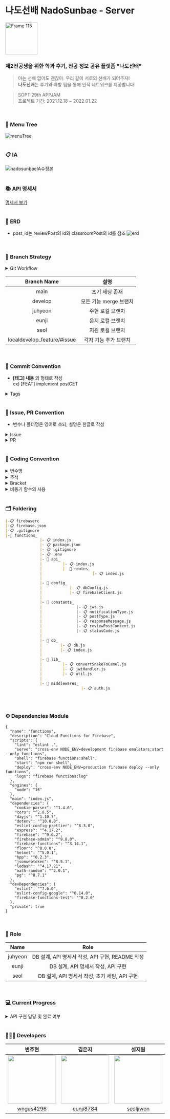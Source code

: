 # 나도선배 NadoSunbae - Server
 
<div>  
 <img width="100" alt="Frame 115" src="https://user-images.githubusercontent.com/58043306/148918367-20e69972-aeed-43c9-bcaf-c301483e15f5.png">
</div>


### 제2전공생을 위한 학과 후기, 전공 정보 공유 플랫폼 "나도선배"

> 아는 선배 없어도 괜찮아. 우리 같이 서로의 선배가 되어주자! <br>
> <strong>나도선배</strong>는 후기와 과방 탭을 통해 인적 네트워크를 제공합니다.

> SOPT 29th APPJAM <br>
> 프로젝트 기간: 2021.12.18 ~ 2022.01.22
<br>

### 🌲 Menu Tree 
![menuTree](https://user-images.githubusercontent.com/58043306/150113629-9e7c325b-d7b6-429d-9134-11a9d2de4c0c.png)
<br>
<br>

### 📋 IA  
![nadosunbaeIA수정본](https://user-images.githubusercontent.com/58043306/150135580-ceca346c-fe48-4724-a83f-c395bef71db3.jpg)
<br>
<br>

### 📚 API 명세서
[명세서 보기](https://nadosunbae.notion.site/API-2053bf57f1284ccba2916b80a36bf2d8)
<br>
<br>

### 🦴 ERD
* post_id는 reviewPost의 id와 classroomPost의 id를 참조
![erd](https://user-images.githubusercontent.com/58043306/150111542-4330f68c-255a-4330-a8c9-12fd6695168c.png)
<br>

### 📌 Branch Strategy

<details>
<summary>Git Workflow</summary>
<div markdown="1">       

```
 1. local - feature에서 각자 기능 작업
 2. 작업 완료 후 remote - develop에 PR
 3. 코드 리뷰 후 Confirm 받고 Merge
 4. remote - develop 에 Merge 될 때 마다 모든 팀원 remote - develop pull 받아 최신 상태 유지
 ```

</div>
</details>

| Branch Name | 설명 |
| :---: | :-----: |
| main | 초기 세팅 존재 |
| develop | 모든 기능 merge 브랜치 |
| juhyeon | 주현 로컬 브랜치 |
| eunji | 은지 로컬 브랜치 |
| seol | 지원 로컬 브랜치 |
| localdevelop_feature/#issue | 각자 기능 추가 브랜치 |
<br>

### 📌 Commit Convention

* **[태그] 내용** 의 형태로 작성 <br>
ex) [FEAT] implement postGET

<details>
<summary>Tags</summary>
<div markdown="1">   
  
| 태그 이름| 설명 |
| :--: | :-----: |
| CHORE | 빌드 태스트 업데이트, 패키지 매니저를 설정하는 경우(프로덕션 코드 변경 X) |
| FEAT | 새로운 기능을 추가하는 경우 |
| !HOTFIX | 급하게 치명적인 버그를 고쳐야하는 경우 |
| FIX | 버그, 오류 해결 |
| STYLE | 코드 포맷 변경, 세미 콜론 누락, 코드 수정이 없는 경우 |
| DELETE | 쓸모없는 코드 삭제 |
| DOCS | README나 WIKI 등의 문서 개정 |
| MOVE | 프로젝트 내 파일이나 코드의 이동 |
| RENAME | 파일 이름 변경 |
| REFACTOR | 프로덕션 코드 리팩토링 |
| COMMENT | 필요한 주석 추가 및 변경 |
| TEST | 테스트 추가, 테스트 리팩토링(프로덕션 코드 변경 X)
  
</div>
</details>
<br>

### 📌 Issue, PR Convention

<div markdown="1">       
      
 
* 변수나 폴더명은 영어로 쓰되, 설명은 한글로 작성
<details>
<summary>Issue</summary>
<div mardown="1">
  [영어 대문자] 내용
</div>
</details>
<details>
<summary>PR</summary>
<div mardown="1">
  [영어 대문자] #이슈 번호 - 해당 이슈 내용 <br>
  * 이슈와 내용이 동일할 필요는 없음 <br>
  * 이슈 번호는 동일 해야 함
</div>
</details>
 
</div>
<br>

### 📌 Coding Convention

<details>
<summary>변수명</summary>   
<div markdown="1">       
      
 
 1. Camel Case 사용 
   - lower Camel Case
 2. 함수의 경우 동사+명사 사용 
   - ex) getInformation()
 3. 길이는 20자로 제한한다. 
   - 부득이한 경우 팀원과의 상의를 거친다.
 4. flag로 사용 되는 변수는 조동사 + flag 종류로 구성 
   - ex) isNumber
 5. 약어는 되도록 사용하지 않는다.
 
</div>
</details>

<details>
<summary>주석</summary>
<div markdown="1">       

 1. 한줄 주석은 // 를 사용한다.
 2. 그 이상은 /** */ 를 사용한다.
 3. 함수 설명 주석은 2번을 사용한다.
 
</div>
</details>

<details>
<summary>Bracket</summary>
<div markdown="1">       

 ``` javascript
 // 한줄 if 문 - 여러 줄로 작성
  if(trigger) {
    return;
  }
 ```
 ``` javascript 
 // 괄호 사용 한칸 띄우고 사용한다.
  if (left == true) {
     return;
  }
 ```
 ``` javascript 
 // 띄어쓰기
  if (a == 5) { // 양쪽 사이로 띄어쓰기
     return;  
  }
 ```
 
</div>
</details>

<details>
<summary>비동기 함수의 사용</summary>
<div markdown="1">       

 1. async, await 함수 사용을 지향한다.
 2. Promise 사용은 지양한다.
 
</div>
</details>
<br>

### 🗂 Foldering
```markdown
|-📋 firebaserc
|-📋 firebase.json
|-📋 .gitignore
|-📁 functions_
               |- 📋 index.js
               |- 📋 package.json
               |- 📋 .gitignore
               |- 📋 .env
               |- 📁 api_ 
               |         |- 📋 index.js
               |         |- 📁 routes_
               |                      |- 📋 index.js
               |
               |- 📁 config_ 
               |            |- 📋 dbConfig.js
               |            |- 📋 firebaseClient.js
               |
               |- 📁 constants_
               |               |- 📋 jwt.js
               |               |- 📋 notificationType.js
               |               |- 📋 postType.js
               |               |- 📋 responseMessage.js
               |               |- 📋 reviewPostContent.js
               |               |- 📋 statusCode.js
               |
               |- 📁 db_ 
               |        |- 📋 db.js
               |        |- 📋 index.js
               |
               |- 📁 lib_
               |         |- 📋 convertSnakeToCamel.js
               |         |- 📋 jwtHandler.js
               |         |- 📋 util.js
               |
               |- 📁 middlewares_
                                 |- 📋 auth.js
               
```
<br>

### ⚙️ Dependencies Module
```
{
  "name": "functions",
  "description": "Cloud Functions for Firebase",
  "scripts": {
    "lint": "eslint .",
    "serve": "cross-env NODE_ENV=development firebase emulators:start --only functions",
    "shell": "firebase functions:shell",
    "start": "npm run shell",
    "deploy": "cross-env NODE_ENV=production firebase deploy --only functions",
    "logs": "firebase functions:log"
  },
  "engines": {
    "node": "16"
  },
  "main": "index.js",
  "dependencies": {
    "cookie-parser": "^1.4.6",
    "cors": "^2.8.5",
    "dayjs": "^1.10.7",
    "dotenv": "^10.0.0",
    "eslint-config-prettier": "^8.3.0",
    "express": "^4.17.2",
    "firebase": "^9.6.2",
    "firebase-admin": "^9.8.0",
    "firebase-functions": "^3.14.1",
    "floor": "^0.0.0",
    "helmet": "^5.0.1",
    "hpp": "^0.2.3",
    "jsonwebtoken": "^8.5.1",
    "lodash": "^4.17.21",
    "math-random": "^2.0.1",
    "pg": "^8.7.1"
  },
  "devDependencies": {
    "eslint": "^7.6.0",
    "eslint-config-google": "^0.14.0",
    "firebase-functions-test": "^0.2.0"
  },
  "private": true
}

```
<br>

### 🧩 Role
| Name | Role |
| :---: | :-----: |
| juhyeon | DB 설계, API 명세서 작성, API 구현, README 작성 |
| eunji | DB 설계, API 명세서 작성, API 구현 |
| seol | DB 설계, API 명세서 작성, 초기 세팅, API 구현 |
<br>

### 💻 Current Progress
<details>
<summary>API 구현 담당 및 완료 여부</summary>
<div markdown="1">  

| 기능명 | 담당자 | 완료 여부 |
| :-----: | :---: | :---: |
| 회원가입 | `김은지` | v |
| 닉네임 중복 확인 | `설지원` | v |
| 이메일 중복 확인 | `변주현` | v |
| 로그인 | `변주현` | v |
| 액세스 토큰으로 로그인 | `변주현` | v |
| 선택한 학과의 홈페이지와 이수과목 일람표 조회 | `변주현` | v |
| 해당 학교의 학과들 목록 조회 | `변주현` | v |
| 후기글 전체 목록 조회 및 정렬 | `변주현` | v |
| 후기글 상세 조회 | `김은지` | v |
| 후기글 등록 | `설지원` | v |
| 후기글 수정 | `변주현` | v |
| 후기글 삭제 | `설지원` | v |
| 후기 내용 필터 목록 조회 | `김은지` | v |
| 후기 배경 이미지 목록 조회 | `변주현` | v |
| 선택한 학과 user 구성원 목록 조회 | `설지원` | v |
| 전체 질문, 정보글 전체 목록 조회 및 정렬 | `변주현` | v |
| 정보글 상세 조회 | `설지원` | v |
| 1:1 질문, 전체 질문 상세 조회 | `설지원` | v |
| 1:1 질문, 전체 질문, 정보글 등록 | `김은지` | v |
| 1:1 질문, 전체 질문, 정보글 수정 | `김은지` | v |
| 1:1 질문, 전체 질문, 정보글 삭제 | `김은지` | v |
| 1:1 질문, 전체 질문, 정보글에 댓글 등록 | `김은지` | v |
| 1:1 질문, 전체 질문, 정보글에 있는 특정 댓글 수정 | `설지원` | v |
| 1:1 질문, 전체 질문, 정보글에 있는 특정 댓글 삭제 | `변주현` | v |
| 게시글(후기, 1:1 질문, 전체 질문, 정보글) 좋아요/좋아요취소 | `변주현` | v |
| (마이페이지) 특정 user 정보 조회 | `김은지` | v |
| (마이페이지) 내게 온 1:1 질문글 리스트 조회 | `설지원` | v |
| 게시글(후기, 1:1 질문, 전체 질문, 정보글) 신고 | `김은지` | v |
| 댓글 신고 | `변주현` | v |
| 유저 신고 | `설지원` | v |
| 전체 알림 리스트 조회 | `설지원, 김은지` | v |
| 특정 알림 읽음 처리 | `설지원, 김은지` | v |
| 특정 알림 삭제 | `설지원, 김은지` | v |
 
</div>
</details>
<br>

### 👩🏻‍💻 Developers   
| 변주현 | 김은지 | 설지원 |
| :---: | :---: | :---: |
|<img src="https://user-images.githubusercontent.com/58043306/148938342-8ebcff6f-3ea1-49d9-987f-8a6d446ff51f.png" width="150px" height="150px" />|<img src ="https://user-images.githubusercontent.com/58043306/148953655-5e710c6d-07e6-4ee8-a3a0-76bbbbcd8dd3.png" width = "150px" height="150px" />|<img src ="https://user-images.githubusercontent.com/58043306/148938443-f8e66386-0dc4-4889-9168-2c3b4d8c4776.png" width = "150px" height="150px" />|
|[wngus4296](https://github.com/wngus4296)|[eunji8784](https://github.com/eunji8784)|[seoljiwon](https://github.com/seoljiwon)| 
